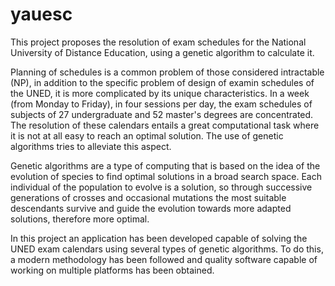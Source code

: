 # yauesc

This project proposes the resolution of exam schedules for the National University of Distance Education, using a genetic algorithm to calculate it.

Planning of schedules is a common problem of those considered intractable (NP), in addition to the specific problem of design of examin schedules of the UNED, it is more complicated by its unique characteristics. In a week (from Monday to Friday), in four sessions per day, the exam schedules of subjects of 27 undergraduate and 52 master's degrees are concentrated. The resolution of these calendars entails a great computational task where it is not at all easy to reach an optimal solution. The use of genetic algorithms tries to alleviate this aspect.

Genetic algorithms are a type of computing that is based on the idea of ​​the evolution of species to find optimal solutions in a broad search space. Each individual of the population to evolve is a solution, so through successive generations of crosses and occasional mutations the most suitable descendants survive and guide the evolution towards more adapted solutions, therefore more optimal.

In this project an application has been developed capable of solving the UNED exam calendars using several types of genetic algorithms. To do this, a modern methodology has been followed and quality software capable of working on multiple platforms has been obtained.